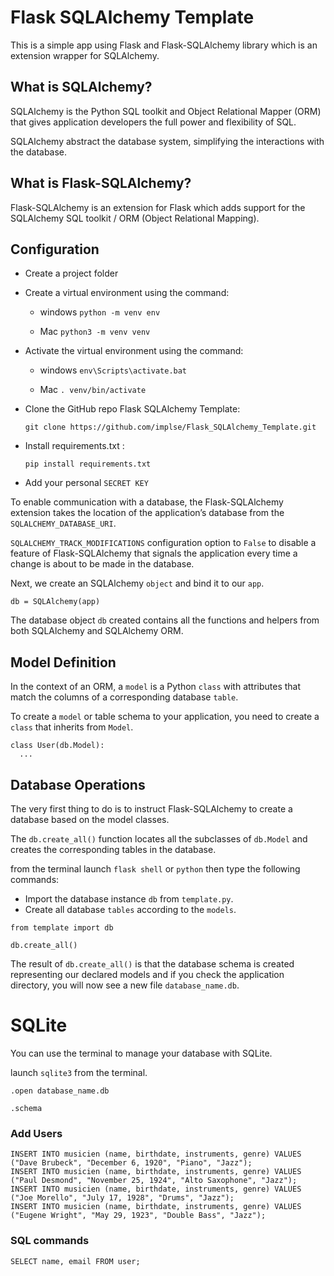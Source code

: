 # Flask SQLAlchemy Template

This is a simple app using Flask and Flask-SQLAlchemy library which is an extension wrapper for SQLAlchemy.

## What is SQLAlchemy?

SQLAlchemy is the Python SQL toolkit and Object Relational Mapper (ORM) that gives application developers the full power and flexibility of SQL.

SQLAlchemy abstract the database system, simplifying the interactions with the database.


## What is Flask-SQLAlchemy?

Flask-SQLAlchemy is an extension for Flask which adds support for the SQLAlchemy SQL toolkit / ORM (Object Relational Mapping).


## Configuration

- Create a project folder

- Create a virtual environment using the command:

  - windows   `python -m venv env`

  - Mac `python3 -m venv venv`
  
- Activate the virtual environment using the command:

  - windows `env\Scripts\activate.bat`

  - Mac `. venv/bin/activate`

- Clone the GitHub repo Flask SQLAlchemy Template:

    `git clone https://github.com/implse/Flask_SQLAlchemy_Template.git`

- Install requirements.txt :

    `pip install requirements.txt`

- Add your personal `SECRET KEY`

To enable communication with a database, the Flask-SQLAlchemy extension takes the location of the application’s database from the `SQLALCHEMY_DATABASE_URI`.

`SQLALCHEMY_TRACK_MODIFICATIONS` configuration option to `False` to disable a feature of Flask-SQLAlchemy that signals the application every time a change is about to be made in the database.

Next, we create an SQLAlchemy `object` and bind it to our `app`.

```
db = SQLAlchemy(app)

```
The database object `db` created contains all the functions and helpers from both SQLAlchemy and SQLAlchemy ORM.

## Model Definition

In the context of an ORM, a `model` is a Python `class` with attributes that
match the columns of a corresponding database `table`.

To create a `model` or table schema to your application, you need to create a `class` that inherits from `Model`.

```
class User(db.Model):
  ...

```


## Database Operations

The very first thing to do is to instruct Flask-SQLAlchemy to create a database based
on the model classes.

The `db.create_all()` function locates all the subclasses of `db.Model` and creates the corresponding tables in the database.

from the terminal launch `flask shell` or `python` then type the following commands:
  - Import the database instance `db` from `template.py`.
  - Create all database `tables` according to the `models`.

```
from template import db

db.create_all()

```

The result of `db.create_all()` is that the database schema is created representing our declared models and if you check the application directory, you will now see a new file `database_name.db`.


# SQLite

You can use the terminal to manage your database with SQLite.

launch `sqlite3` from the terminal.

```
.open database_name.db

.schema
````

### Add Users

```
INSERT INTO musicien (name, birthdate, instruments, genre) VALUES ("Dave Brubeck", "December 6, 1920", "Piano", "Jazz");
INSERT INTO musicien (name, birthdate, instruments, genre) VALUES ("Paul Desmond", "November 25, 1924", "Alto Saxophone", "Jazz");
INSERT INTO musicien (name, birthdate, instruments, genre) VALUES ("Joe Morello", "July 17, 1928", "Drums", "Jazz");
INSERT INTO musicien (name, birthdate, instruments, genre) VALUES ("Eugene Wright", "May 29, 1923", "Double Bass", "Jazz");
```

### SQL commands

```
SELECT name, email FROM user;

```

